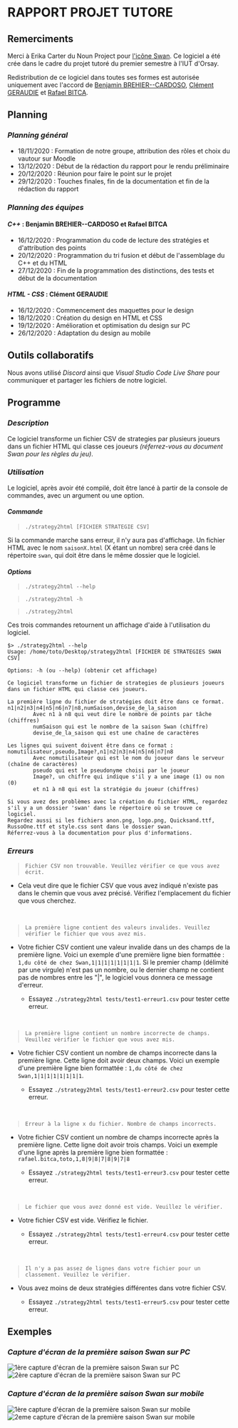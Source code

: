 # **RAPPORT PROJET TUTORE**

## **Remerciments**

Merci à Erika Carter du Noun Project pour [l'icône Swan](swan/logo.png).
Ce logiciel a été crée dans le cadre du projet tutoré du premier semestre à l'IUT d'Orsay.

Redistribution de ce logiciel dans toutes ses formes est autorisée uniquement avec l'accord de [Benjamin BREHIER--CARDOSO](https://benjaminbrehier.fr), [Clément GERAUDIE](https://clementgeraudie.fr) et [Rafael BITCA](https://rafaelbitca.me).

## **Planning**

### *Planning général*

- 18/11/2020 : Formation de notre groupe, attribution des rôles et choix du vautour sur Moodle
- 13/12/2020 : Début de la rédaction du rapport pour le rendu préliminaire
- 20/12/2020 : Réunion pour faire le point sur le projet
- 29/12/2020 : Touches finales, fin de la documentation et fin de la rédaction du rapport

### *Planning des équipes*  

#### *C++* : Benjamin BREHIER--CARDOSO et Rafael BITCA

- 16/12/2020 : Programmation du code de lecture des stratégies et d'attribution des points
- 20/12/2020 : Programmation du tri fusion et début de l'assemblage du C++ et du HTML
- 27/12/2020 : Fin de la programmation des distinctions, des tests et début de la documentation

#### *HTML - CSS* : Clément GERAUDIE

- 16/12/2020 : Commencement des maquettes pour le design
- 18/12/2020 : Création du design en HTML et CSS
- 19/12/2020 : Amélioration et optimisation du design sur PC
- 26/12/2020 : Adaptation du design au mobile

## **Outils collaboratifs**

Nous avons utilisé *Discord* ainsi que *Visual Studio Code Live Share* pour communiquer et partager les fichiers de notre logiciel.  

## **Programme**

### *Description*

Ce logiciel transforme un fichier CSV de strategies par plusieurs joueurs dans un fichier HTML qui classe ces joueurs *(réferrez-vous au document Swan pour les règles du jeu)*.

### *Utilisation*

Le logiciel, après avoir été compilé, doit être lancé à partir de la console de commandes, avec un argument ou une option.

#### *Commande*

> ``./strategy2html [FICHIER STRATEGIE CSV]``

Si la commande marche sans erreur, il n'y aura pas d'affichage. Un fichier HTML avec le nom ``saisonX.html`` (X étant un nombre) sera créé dans le répertoire ``swan``, qui doit être dans le même dossier que le logiciel.

#### *Options*

> ``./strategy2html --help``

> ``./strategy2html -h``

> ``./strategy2html``

Ces trois commandes retournent un affichage d'aide à l'utilisation du logiciel.

```
$> ./strategy2html --help
Usage: /home/toto/Desktop/strategy2html [FICHIER DE STRATEGIES SWAN CSV]

Options: -h (ou --help) (obtenir cet affichage)

Ce logiciel transforme un fichier de strategies de plusieurs joueurs dans un fichier HTML qui classe ces joueurs.

La première ligne du fichier de stratégies doit être dans ce format.
n1|n2|n3|n4|n5|n6|n7|n8,numSaison,devise_de_la_saison
        Avec n1 à n8 qui veut dire le nombre de points par tâche (chiffres)
        numSaison qui est le nombre de la saison Swan (chiffre)
        devise_de_la_saison qui est une chaîne de caractères

Les lignes qui suivent doivent être dans ce format :
nomutilisateur,pseudo,Image?,n1|n2|n3|n4|n5|n6|n7|n8
        Avec nomutilisateur qui est le nom du joueur dans le serveur (chaîne de caractères)
        pseudo qui est le pseudonyme choisi par le joueur
        Image?, un chiffre qui indique s'il y a une image (1) ou non (0)
        et n1 à n8 qui est la stratégie du joueur (chiffres)

Si vous avez des problèmes avec la création du fichier HTML, regardez s'il y a un dossier 'swan' dans le répertoire où se trouve ce logiciel.
Regardez aussi si les fichiers anon.png, logo.png, Quicksand.ttf, RussoOne.ttf et style.css sont dans le dossier swan.
Réferrez-vous à la documentation pour plus d'informations.
```

### *Erreurs*

>``Fichier CSV non trouvable. Veuillez vérifier ce que vous avez écrit.``

- Cela veut dire que le fichier CSV que vous avez indiqué n'existe pas dans le chemin que vous avez précisé. Vérifiez l'emplacement du fichier que vous cherchez.  

&nbsp;

>``La première ligne contient des valeurs invalides. Veuillez vérifier le fichier que vous avez mis.``

- Votre fichier CSV contient une valeur invalide dans un des champs de la première ligne. Voici un exemple d'une première ligne bien formattée : ``1,du côté de chez Swan,1|1|1|1|1|1|1|1``. Si le premier champ (délimité par une virgule) n'est pas un nombre, ou le dernier champ ne contient pas de nombres entre les "|", le logiciel vous donnera ce message d'erreur.

  - Essayez ``./strategy2html tests/test1-erreur1.csv`` pour tester cette erreur.

&nbsp;

>``La première ligne contient un nombre incorrecte de champs. Veuillez vérifier le fichier que vous avez mis.``

- Votre fichier CSV contient un nombre de champs incorrecte dans la première ligne. Cette ligne doit avoir deux champs. Voici un exemple d'une première ligne bien formattée : ``1,du côté de chez Swan,1|1|1|1|1|1|1|1``.

  - Essayez ``./strategy2html tests/test1-erreur2.csv`` pour tester cette erreur.

&nbsp;

>``Erreur à la ligne x du fichier. Nombre de champs incorrects.``

- Votre fichier CSV contient un nombre de champs incorrecte après la première ligne. Cette ligne doit avoir trois champs. Voici un exemple d'une ligne après la première ligne bien formattée : ``rafael.bitca,toto,1,8|9|8|7|8|9|7|8``

  - Essayez ``./strategy2html tests/test1-erreur3.csv`` pour tester cette erreur.

&nbsp;

>``Le fichier que vous avez donné est vide. Veuillez le vérifier.``

- Votre fichier CSV est vide. Vérifiez le fichier.

  - Essayez ``./strategy2html tests/test1-erreur4.csv`` pour tester cette erreur.

&nbsp;

>``Il n'y a pas assez de lignes dans votre fichier pour un classement. Veuillez le vérifier.``
- Vous avez moins de deux stratégies différentes dans votre fichier CSV.

  - Essayez ``./strategy2html tests/test1-erreur5.csv`` pour tester cette erreur.

## **Exemples**

### *Capture d'écran de la première saison Swan sur PC*
![1ère capture d'écran de la première saison Swan sur PC](https://pic.infini.fr/UytG6ua5/WZNfzc17.png)
![2ère capture d'écran de la première saison Swan sur PC](https://pic.infini.fr/cbAQVaeP/4jhVomP7.png)

### *Capture d'écran de la première saison Swan sur mobile*
![1ère capture d'écran de la première saison Swan sur mobile](https://pic.infini.fr/rQwn05C1/JY39zOls.png)
![2eme capture d'écran de la première saison Swan sur mobile](https://pic.infini.fr/KuIRIDJH/HU93x8wY.png)
